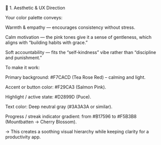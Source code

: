 🌸 1. Aesthetic & UX Direction

Your color palette conveys:

Warmth & empathy — encourages consistency without stress.

Calm motivation — the pink tones give it a sense of gentleness, which aligns with “building habits with grace.”

Soft accountability — fits the “self-kindness” vibe rather than “discipline and punishment.”

To make it work:

Primary background: #F7CACD (Tea Rose Red) – calming and light.

Accent or button color: #F29CA3 (Salmon Pink).

Highlight / active state: #D2899D (Puce).

Text color: Deep neutral gray (#3A3A3A or similar).

Progress / streak indicator gradient: from #B17596 to #F5B3B8 (Mountbatten → Cherry Blossom).

→ This creates a soothing visual hierarchy while keeping clarity for a productivity app.
